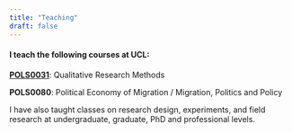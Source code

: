 ```yaml
---
title: "Teaching"
draft: false
---
```





#### I teach the following courses at UCL:


**[POLS0031](https://www.ucl.ac.uk/module-catalogue/modules/qualitative-research-methods-POLS0031)**: Qualitative Research Methods 

**POLS0080**: Political Economy of Migration / Migration, Politics and Policy


I have also taught classes on research design, experiments, and field research at undergraduate, graduate, PhD and professional levels.


